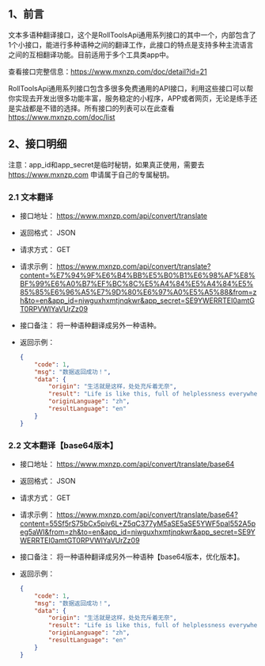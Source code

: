 ## 1、前言

文本多语种翻译接口，这个是RollToolsApi通用系列接口的其中一个，内部包含了1个小接口，能进行多种语种之间的翻译工作，此接口的特点是支持多种主流语言之间的互相翻译功能。目前适用于多个工具类app中。

查看接口完整信息：https://www.mxnzp.com/doc/detail?id=21

RollToolsApi通用系列接口包含多很多免费通用的API接口，利用这些接口可以帮你实现去开发出很多功能丰富，服务稳定的小程序，APP或者网页，无论是练手还是实战都是不错的选择。所有接口的列表可以在此查看 https://www.mxnzp.com/doc/list

## 2、接口明细

注意：app_id和app_secret是临时秘钥，如果真正使用，需要去 https://www.mxnzp.com 申请属于自己的专属秘钥。

### 2.1 文本翻译

- 接口地址： https://www.mxnzp.com/api/convert/translate

- 返回格式： JSON

- 请求方式： GET

- 请求示例： https://www.mxnzp.com/api/convert/translate?content=%E7%94%9F%E6%B4%BB%E5%B0%B1%E6%98%AF%E8%BF%99%E6%A0%B7%EF%BC%8C%E5%A4%84%E5%A4%84%E5%85%85%E6%96%A5%E7%9D%80%E6%97%A0%E5%A5%88&from=zh&to=en&app_id=niwguxhxmtjnqkwr&app_secret=SE9YWERRTEI0amtGT0RPVWlYaVUrZz09

- 接口备注： 将一种语种翻译成另外一种语种。

- 返回示例：

  ```json
  {
      "code": 1,
      "msg": "数据返回成功！",
      "data": {
          "origin": "生活就是这样，处处充斥着无奈",
          "result": "Life is like this, full of helplessness everywhere",
          "originLanguage": "zh",
          "resultLanguage": "en"
      }
  }
  ```

### 2.2 文本翻译【base64版本】

- 接口地址： https://www.mxnzp.com/api/convert/translate/base64

- 返回格式： JSON

- 请求方式： GET

- 请求示例： https://www.mxnzp.com/api/convert/translate/base64?content=55Sf5rS75bCx5piv6L+Z5qC377yM5aSE5aSE5YWF5pal552A5peg5aWI&from=zh&to=en&app_id=niwguxhxmtjnqkwr&app_secret=SE9YWERRTEI0amtGT0RPVWlYaVUrZz09

- 接口备注： 将一种语种翻译成另外一种语种【base64版本，优化版本】。

- 返回示例：

  ```json
  {
      "code": 1,
      "msg": "数据返回成功！",
      "data": {
          "origin": "生活就是这样，处处充斥着无奈",
          "result": "Life is like this, full of helplessness everywhere",
          "originLanguage": "zh",
          "resultLanguage": "en"
      }
  }
  ```

  
